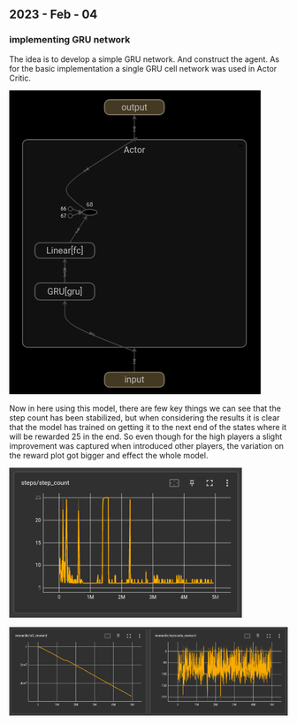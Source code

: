 ## 2023 - Feb - 04

### implementing GRU network 

The idea is to develop a simple GRU network. And construct the agent. As for the basic implementation a single GRU cell network was used in Actor Critic. 

![single cell GRU model](https://github.com/hasithz/Nao_doc/blob/main/assets/images/GRU%20cell%20model.png?raw=true)

Now in here using this model, there are few key things we can see that the step count has been stabilized, but when considering the results it is clear that the model has trained on getting it to the next end of the states where it will be rewarded 25 in the end. So even though for the high players a slight improvement was captured when introduced other players, the variation on the reward plot got bigger and effect the whole model.

![step](https://github.com/hasithz/Nao_doc/blob/main/assets/images/GRU%20step%202023-02-05.png?raw=true)

![q value](https://github.com/hasithz/Nao_doc/blob/main/assets/images/GRU%20reward%202023-02-05.png?raw=true)
